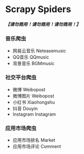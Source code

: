 # Scrapy Spiders

##### 【请勿商用！请勿商用！请勿商用！】

### 音乐爬虫

- 网易云音乐 Neteasemusic
- QQ音乐 QQmusic
- 背景音乐 BGMmusic

### 社交平台爬虫

- 微博 Weibopost
- 微博图片 Weibopost
- 小红书 Xiaohongshu
- 抖音 Douyin
- Instagram Instagram

### 应用市场爬虫

- 应用市场排名 Market
- 应用市场评论 Comment


